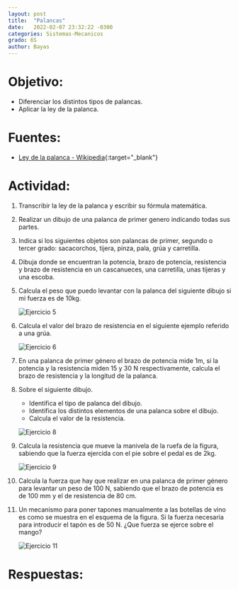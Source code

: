 ```yaml
---
layout: post
title:  "Palancas"
date:   2022-02-07 23:32:22 -0300
categories: Sistemas-Mecanicos
grado: 6S
author: Bayas
---
```

# Objetivo:

- Diferenciar los distintos tipos de palancas.
- Aplicar la ley de la palanca.

# Fuentes:

- [Ley de la palanca - Wikipedia](https://es.wikipedia.org/wiki/Palanca#Ley_de_la_palanca){:target="_blank"}

# Actividad:

1. Transcribir la ley de la palanca y escribir su fórmula matemática.
2. Realizar un dibujo de una palanca de primer genero indicando todas sus partes.
3. Indica si los siguientes objetos son palancas de primer, segundo o tercer grado: sacacorchos, tijera, pinza, pala, grúa y carretilla.
4. Dibuja donde se encuentran la potencia, brazo de potencia, resistencia y brazo de resistencia en un cascanueces, una carretilla, unas tijeras y una escoba.
5. Calcula el peso que puedo levantar con la palanca del siguiente dibujo si mi fuerza es de 10kg.

    ![Ejercicio 5](https://bayaspirina.github.io/Bayas/assets/palancas-file-1.png)

6. Calcula el valor del brazo de resistencia en el siguiente ejemplo referido a una grúa.

    ![Ejercicio 6](https://bayaspirina.github.io/Bayas/assets/palancas-file-2.png)

7. En una palanca de primer género el brazo de potencia mide 1m, si la potencia y la resistencia miden 15 y 30 N respectivamente, calcula el brazo de resistencia y la longitud de la palanca.
8. Sobre el siguiente dibujo.
    - Identifica el tipo de palanca del dibujo.
    - Identifica los distintos elementos de una palanca sobre el dibujo.
    - Calcula el valor de la resistencia.

    ![Ejercicio 8](https://bayaspirina.github.io/Bayas/assets/palancas-file-3.png)

9. Calcula la resistencia que mueve la manivela de la ruefa de la figura, sabiendo que la fuerza ejercida con el pie sobre el pedal es de 2kg.

    ![Ejercicio 9](https://bayaspirina.github.io/Bayas/assets/palancas-file-4.png)

10. Calcula la fuerza que hay que realizar en una palanca de primer género para levantar un peso de 100 N, sabiendo que el brazo de potencia es de 100 mm y el de resistencia de 80 cm.
11. Un mecanismo para poner tapones manualmente a las botellas de vino es como se muestra en el esquema de la figura. Si la fuerza necesaria para introducir el tapón es de 50 N. ¿Que fuerza se ejerce sobre el mango?

    ![Ejercicio 11](https://bayaspirina.github.io/Bayas/assets/palancas-file-5.png)
# Respuestas:
